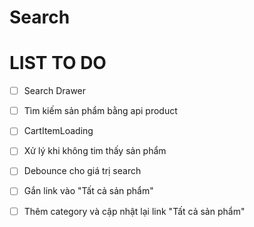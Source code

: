 # Search

# LIST TO DO

- [ ] Search Drawer

- [ ] Tìm kiếm sản phẩm bằng api product

- [ ] CartItemLoading

- [ ] Xử lý khi không tim thấy sản phẩm

- [ ] Debounce cho giá trị search

- [ ] Gắn link vào "Tất cả sản phẩm"

- [ ] Thêm category và cập nhật lại link "Tất cả sản phẩm"